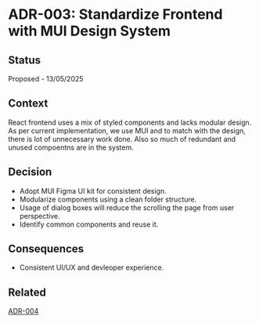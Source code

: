 # ADR-003: Standardize Frontend with MUI Design System

## Status

Proposed - 13/05/2025

## Context

React frontend uses a mix of styled components and lacks modular design. As per current implementation, we use MUI and to match with the design, there is lot of unnecessary work done. Also so much of redundant and unused compoentns are in the system.

## Decision

- Adopt MUI Figma UI kit for consistent design.
- Modularize components using a clean folder structure.
- Usage of dialog boxes will reduce the scrolling the page from user perspective.
- Identify common components and reuse it.

## Consequences

- Consistent UI/UX and devleoper experience.

## Related

[ADR-004](./convert-long-forms.md)
